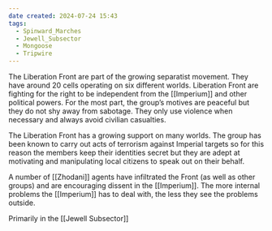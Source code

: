 ```yaml
---
date created: 2024-07-24 15:43
tags:
  - Spinward_Marches
  - Jewell_Subsector
  - Mongoose
  - Tripwire
---
```


The Liberation Front are part of the growing separatist movement. They have around 20 cells operating on six different worlds. Liberation Front are fighting for the right to be independent from the [[Imperium]] and other political powers. For the most part, the group’s motives are peaceful but they do not shy away from sabotage. They only use violence when necessary and always avoid civilian casualties.

The Liberation Front has a growing support on many worlds. The group has been known to carry out acts of terrorism against Imperial targets so for this reason the members keep their identities secret but they are adept at motivating and manipulating local citizens to speak out on their behalf.

A number of [[Zhodani]] agents have infiltrated the Front (as well as other groups) and are encouraging dissent in the [[Imperium]]. The more internal problems the [[Imperium]] has to deal with, the less they see the problems outside.

Primarily in the [[Jewell Subsector]]
